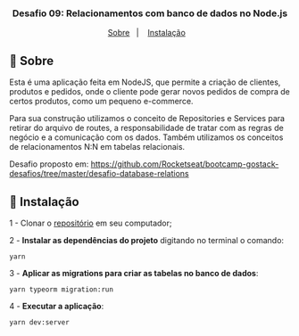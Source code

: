 <h3 align="center">
  Desafio 09: Relacionamentos com banco de dados no Node.js
</h3>


<p align="center">
  <a href="#-sobre">Sobre</a>&nbsp;&nbsp;&nbsp;|&nbsp;&nbsp;&nbsp;
  <a href="#-instalação">Instalação</a>&nbsp;&nbsp;&nbsp;
</p>


## 🚀 **Sobre**
Esta é uma aplicação feita em NodeJS, que permite a criação de clientes, produtos e pedidos, onde o cliente pode gerar novos pedidos de compra de certos produtos, como um pequeno e-commerce.

Para sua construção utilizamos o conceito de Repositories e Services para retirar do arquivo de routes, a responsabilidade de tratar com as regras de negócio e a comunicação com os dados. Também utilizamos os conceitos de relacionamentos N:N em tabelas relacionais.

Desafio proposto em: https://github.com/Rocketseat/bootcamp-gostack-desafios/tree/master/desafio-database-relations

## 🚀 **Instalação**
1 - Clonar o [repositório](https://github.com/MateusTymoniuk/gostack2020-desafio09-database-relations) em seu computador;

2 - **Instalar as dependências do projeto** digitando no terminal o comando:

    yarn

3 - **Aplicar as migrations para criar as tabelas no banco de dados**:

    yarn typeorm migration:run

4 - **Executar a aplicação**:

    yarn dev:server
